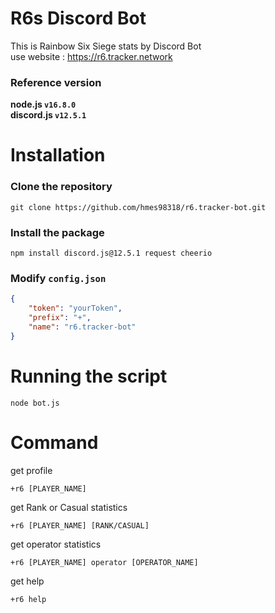 # R6s Discord Bot
This is Rainbow Six Siege stats by Discord Bot  
use website : https://r6.tracker.network  

### Reference version  
**node.js  `v16.8.0`**  
**discord.js  `v12.5.1`**  
  
  
  
# Installation

### Clone the repository
```
git clone https://github.com/hmes98318/r6.tracker-bot.git
```

### Install the package
```
npm install discord.js@12.5.1 request cheerio  
```

### Modify `config.json`
```json
{
    "token": "yourToken",
    "prefix": "+",
    "name": "r6.tracker-bot"
}
```

# Running the script 

```
node bot.js
```

# Command

get profile
```
+r6 [PLAYER_NAME]
```

get Rank or Casual statistics
```
+r6 [PLAYER_NAME] [RANK/CASUAL]
```

get operator statistics
```
+r6 [PLAYER_NAME] operator [OPERATOR_NAME]
```

get help
```
+r6 help
```







